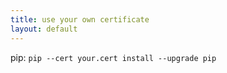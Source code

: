 ```yaml
---
title: use your own certificate
layout: default
---
```

pip: `pip --cert your.cert install --upgrade pip`
